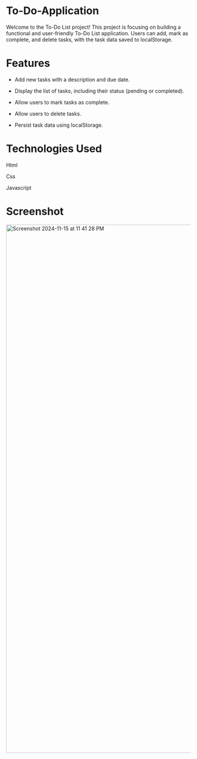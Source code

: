 # To-Do-Application

Welcome to the To-Do List project! This project is focusing on building a functional and user-friendly To-Do List application. Users can add, mark as complete, and delete tasks, with the task data saved to localStorage. 

# Features

- Add new tasks with a description and due date. 

- Display the list of tasks, including their status (pending or completed).

- Allow users to mark tasks as complete.

- Allow users to delete tasks.

- Persist task data using localStorage.



# Technologies Used

Html

Css

Javascript


# Screenshot

<img width="1440" alt="Screenshot 2024-11-15 at 11 41 28 PM" src="https://github.com/user-attachments/assets/c8f0ee6e-da6f-4768-8316-5723abab33e9">
